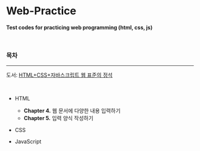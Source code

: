# Web-Practice
**Test codes for practicing web programming (html, css, js)**

<br>

### **목차**

---

도서: [HTML+CSS+자바스크립트 웹 표준의 정석](http://www.kyobobook.co.kr/product/detailViewKor.laf?mallGb=KOR&ejkGb=KOR&barcode=9791163032212&orderClick=JAK)

<br>

* HTML
  * **Chapter 4.** 웹 문서에 다양한 내용 입력하기
  * **Chapter 5.** 입력 양식 작성하기

* CSS
* JavaScript
